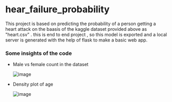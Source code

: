# hear_failure_probability

This project is based on predicting the probability of a person getting a heart attack on the baasis of the kaggle dataset provided above as "heart.csv" .
this is end to end project , so this model is exported and a local server is generated with the help of flask to make a basic web app.
<h3>Some insights of the code</h3>

- Male vs female count in the dataset

  ![image](https://user-images.githubusercontent.com/95174361/184170509-afad25d8-8fdf-4cf1-8eac-5f298f529a8c.png)

- Density plot of age 

  ![image](https://user-images.githubusercontent.com/95174361/184170775-71ddc0a0-5266-483e-9eed-05005483f34b.png)

